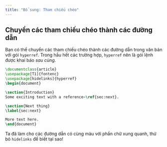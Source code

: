 ```yaml
---
title: "Bổ sung: Tham chiếu chéo"
---
```


## Chuyển các tham chiếu chéo thành các đường dẫn

Bạn có thể chuyển các tham chiếu chéo thành các đường dẫn trong văn bản với gói
`hyperref`. Trong hầu hết các trường hợp, `hyperref` nên là gói lệnh được khai
báo *sau cùng*.

```latex
\documentclass{article}
\usepackage[T1]{fontenc}
\usepackage[hidelinks]{hyperref}
\begin{document}

\section{Introduction}
Some exciting text with a reference~\ref{sec:next}.

\section{Next thing}
\label{sec:next}

More text here.
\end{document}
```

Ta đã làm cho các đường dẫn có cùng màu với phần chữ xung quanh, thử bỏ
`hidelinks` để biết tại sao!
